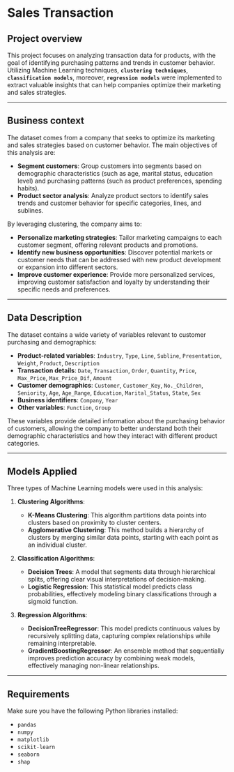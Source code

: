 # Sales Transaction

## Project overview

This project focuses on analyzing transaction data for products, with the goal of identifying purchasing patterns and trends in customer behavior. Utilizing Machine Learning techniques, **``clustering techniques``**, **``classification models``**, moreover, **``regression models``** were implemented to extract valuable insights that can help companies optimize their marketing and sales strategies.

---

## Business context

The dataset comes from a company that seeks to optimize its marketing and sales strategies based on customer behavior. The main objectives of this analysis are:

- **Segment customers**: Group customers into segments based on demographic characteristics (such as age, marital status, education level) and purchasing patterns (such as product preferences, spending habits).
- **Product sector analysis**: Analyze product sectors to identify sales trends and customer behavior for specific categories, lines, and sublines.

By leveraging clustering, the company aims to:

- **Personalize marketing strategies**: Tailor marketing campaigns to each customer segment, offering relevant products and promotions.
- **Identify new business opportunities**: Discover potential markets or customer needs that can be addressed with new product development or expansion into different sectors.
- **Improve customer experience**: Provide more personalized services, improving customer satisfaction and loyalty by understanding their specific needs and preferences.

---

## Data Description

The dataset contains a wide variety of variables relevant to customer purchasing and demographics:

- **Product-related variables**: `Industry`, `Type`, `Line`, `Subline`, `Presentation`, `Weight`, `Product`, `Description`
- **Transaction details**: `Date`, `Transaction`, `Order`, `Quantity`, `Price`, `Max_Price`, `Max_Price_Dif`, `Amount`
- **Customer demographics**: `Customer`, `Customer_Key`, `No._Children`, `Seniority`, `Age`, `Age_Range`, `Education`, `Marital_Status`, `State`, `Sex`
- **Business identifiers**: `Company`, `Year`
- **Other variables**: `Function`, `Group`

These variables provide detailed information about the purchasing behavior of customers, allowing the company to better understand both their demographic characteristics and how they interact with different product categories.

---
## Models Applied
Three types of Machine Learning models were used in this analysis:

1. **Clustering Algorithms**:  
   - **K-Means Clustering**: This algorithm partitions data points into clusters based on proximity to cluster centers.  
   - **Agglomerative Clustering**: This method builds a hierarchy of clusters by merging similar data points, starting with each point as an individual cluster.

2. **Classification Algorithms**:  
   - **Decision Trees**: A model that segments data through hierarchical splits, offering clear visual interpretations of decision-making.  
   - **Logistic Regression**: This statistical model predicts class probabilities, effectively modeling binary classifications through a sigmoid function.

3. **Regression Algorithms**:  
   - **DecisionTreeRegressor**: This model predicts continuous values by recursively splitting data, capturing complex relationships while remaining interpretable.  
   - **GradientBoostingRegressor**: An ensemble method that sequentially improves prediction accuracy by combining weak models, effectively managing non-linear relationships.
   
--- 

## Requirements

Make sure you have the following Python libraries installed:

- `pandas`
- `numpy`
- `matplotlib`
- `scikit-learn`
- `seaborn`
- `shap`